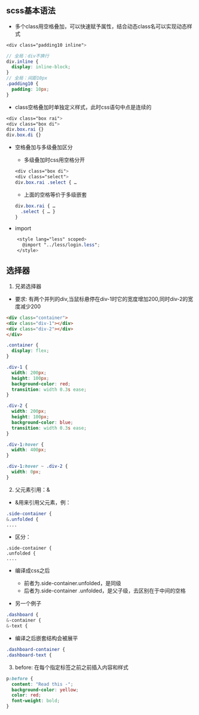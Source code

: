 

## scss基本语法

- 多个class用空格叠加，可以快速赋予属性，结合动态class名可以实现动态样式
```scss
<div class="padding10 inline">

// 全局：div不换行
div.inline {
  display: inline-block;
}
// 全局：间距10px
.padding10 {
  padding: 10px;
}
```

- class空格叠加时单独定义样式，此时css语句中点是连续的
```scss
<div class="box rai">
<div class="box di">
div.box.rai {}
div.box.di {}
```

- 空格叠加与多级叠加区分
  - 多级叠加时css用空格分开
  ```	scss
  <div class="box di">
  <div class="select">
  div.box.rai .select { …
  ```
  - 上面的空格等价于多级嵌套
  ```scss
  div.box.rai { …
    .select { … }
  }
  ```	
		

- import
```scss
	<style lang="less" scoped>
	  @import "../less/login.less";
	</style>
```




## 选择器

1. 兄弟选择器
- 要求: 有两个并列的div,当鼠标悬停在div-1时它的宽度增加200,同时div-2的宽度减少200
```html
<div class="container">
<div class="div-1"></div>
<div class="div-2"></div>
</div>
```
```css
.container {
  display: flex;
}

.div-1 {
  width: 200px;
  height: 100px;
  background-color: red;
  transition: width 0.3s ease;
}

.div-2 {
  width: 200px;
  height: 100px;
  background-color: blue;
  transition: width 0.3s ease;
}

.div-1:hover {
  width: 400px;
}

.div-1:hover ~ .div-2 {
  width: 0px;
}

```

2. 父元素引用：&

- &用来引用父元素，例：
```scss
.side-container {
&.unfolded {
....
```

- 区分：
```
.side-container {
.unfolded {
....
```
- 编译成css之后
  - 前者为.side-container.unfolded，是同级
  - 后者为.side-container .unfolded，是父子级，去区别在于中间的空格


- 另一个例子
```scss
.dashboard {
&-container {
&-text {
```
- 编译之后嵌套结构会被展平
```scss
.dashboard-container {
.dashboard-text {
```


3. before: 在每个指定标签之前之前插入内容和样式
```scss
p:before {
  content: "Read this -";
  background-color: yellow;
  color: red;
  font-weight: bold;
}
```
